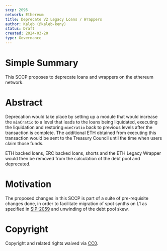 ```yaml
---
sccp: 2095
network: Ethereum
title: Deprecate V2 Legacy Loans / Wrappers
author: Kaleb (@kaleb-keny)
status: Draft
created: 2024-03-20
type: Governance
---
```


# Simple Summary

This SCCP proposes to deprecate loans and wrappers on the ethereum network. 

# Abstract

Deprecation would take place by setting up a module that would increase the `minCratio` to a level that leads to the loans being liquidated, executing the liquidation and restoring `minCratio` back to previous levels after the transaction is complete. The additional ETH obtained from executing this transaction would be sent to the Treasury Council until the time when users claim those funds.

ETH backed loans, ERC backed loans, shorts and the ETH Legacy Wrapper would then be removed from the calculation of the debt pool and deprecated.

# Motivation

The proposed changes in this SCCP is part of a suite of pre-requisite changes done, in order to facilitate migration of spot synths on L1 as specified in [SIP-2059](https://sips.synthetix.io/sips/sip-2059/) and unwinding of the debt pool skew.

# Copyright

Copyright and related rights waived via [CC0](https://creativecommons.org/publicdomain/zero/1.0/).


